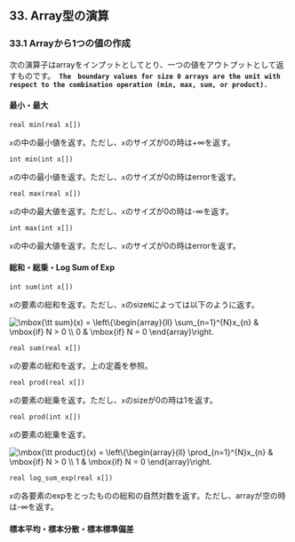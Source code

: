 ## 33. Array型の演算

### 33.1 Arrayから1つの値の作成
次の演算子はarrayをインプットとしてとり、一つの値をアウトプットとして返すものです。　**`The　boundary values for size 0 arrays are the unit with respect to the combination operation
(min, max, sum, or product).`**

#### 最小・最大
```text
real min(real x[])
```
`x`の中の最小値を返す。ただし、`x`のサイズが0の時は+∞を返す。
```text
int min(int x[])
```
`x`の中の最小値を返す。ただし、`x`のサイズが0の時はerrorを返す。
```text
real max(real x[])
```
`x`の中の最大値を返す。ただし、`x`のサイズが0の時は-∞を返す。
```text
int max(int x[])
```
`x`の中の最大値を返す。ただし、`x`のサイズが0の時はerrorを返す。

#### 総和・総乗・Log Sum of Exp
```text
int sum(int x[])
```
`x`の要素の総和を返す。ただし、`x`のsize`N`によっては以下のように返す。　　

![$$\mbox{\tt sum}(x) = \left\{\begin{array}{ll} \sum_{n=1}^{N}x_{n} & \mbox{if} N > 0 \\ 0 & \mbox{if} N = 0 \end{array}\right.$$](fig/fig1.png)
```text
real sum(real x[])
```
`x`の要素の総和を返す。上の定義を参照。
```text
real prod(real x[])
```
`x`の要素の総乗を返す。ただし、`x`のsizeが0の時は1を返す。
```text
real prod(int x[])
```
`x`の要素の総乗を返す。　　

![$$\mbox{\tt product}(x) = \left\{\begin{array}{ll} \prod_{n=1}^{N}x_{n} & \mbox{if} N > 0 \\ 1 & \mbox{if} N = 0 \end{array}\right.$$](fig/fig2.png)
```text
real log_sum_exp(real x[])
```
`x`の各要素のexpをとったものの総和の自然対数を返す。ただし、arrayが空の時は-∞を返す。

#### 標本平均・標本分散・標本標準偏差
